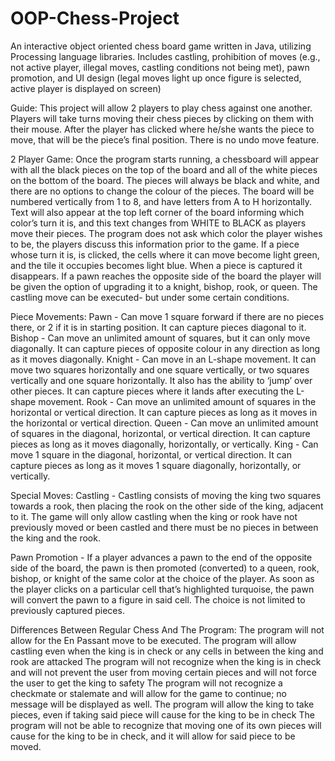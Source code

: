 # OOP-Chess-Project
An interactive object oriented chess board game written in Java, utilizing Processing language libraries. 
Includes castling, prohibition of moves (e.g., not active player, illegal moves, castling conditions not being met), pawn promotion, and UI design (legal moves light up once figure is selected, active player is displayed on screen)

Guide:
This project will allow 2 players to play chess against one another. Players will take turns moving their chess pieces by clicking on them with their mouse. After the player has clicked where he/she wants the piece to move, that will be the piece’s final position. There is no undo move feature.


2 Player Game:
Once the program starts running, a chessboard will appear with all the black pieces on the top of the board and all of the white pieces on the bottom of the board. The pieces will always be black and white, and there are no options to change the colour of the pieces. The board will be numbered vertically from 1 to 8, and have letters from A to H horizontally. Text will also appear at the top left corner of the board informing which color’s turn it is, and this text changes from WHITE to BLACK as players move their pieces. The program does not ask which color the player wishes to be, the players discuss this information prior to the game. If a piece whose turn it is, is clicked, the cells where it can move become light green, and the tile it occupies becomes light blue. When a piece is captured it disappears. If a pawn reaches the opposite side of the board the player will be given the option of upgrading it to a knight, bishop, rook, or queen. The castling move can be executed- but under some certain conditions.

Piece Movements:
Pawn - Can move 1 square forward if there are no pieces there, or 2 if it is in starting position. It can capture pieces diagonal to it. 
Bishop - Can move an unlimited amount of squares, but it can only move diagonally. It can capture pieces of opposite colour in any direction as long as it moves diagonally.
Knight - Can move in an L-shape movement. It can move two squares horizontally and one square vertically, or two squares vertically and one square horizontally. It also has the ability to ‘jump’ over other pieces. It can capture pieces where it lands after executing the L-shape movement.
Rook - Can move an unlimited amount of squares in the horizontal or vertical direction. It can capture pieces as long as it moves in the horizontal or vertical direction.
Queen - Can move an unlimited amount of squares in the diagonal, horizontal, or vertical direction. It can capture pieces as long as it moves diagonally, horizontally, or vertically.
King - Can move 1 square in the diagonal, horizontal, or vertical direction. It can capture pieces as long as it moves 1 square diagonally, horizontally, or vertically. 

Special Moves:
Castling - Castling consists of moving the king two squares towards a rook, then placing the rook on the other side of the king, adjacent to it. The game will only allow castling when the king or rook have not previously moved or been castled and there must be no pieces in between the king and the rook.

Pawn Promotion - If a player advances a pawn to the end of the opposite side of the board, the pawn is then promoted (converted) to a queen, rook, bishop, or knight of the same color at the choice of the player. As soon as the player clicks on a particular cell that’s highlighted turquoise, the pawn will convert the pawn to a figure in said cell. The choice is not limited to previously captured pieces. 

Differences Between Regular Chess And The Program:
The program will not allow for the En Passant move to be executed.
The program will allow castling even when the king is in check or any cells in between the king and rook are attacked
The program will not recognize when the king is in check and will not prevent the user from moving certain pieces and will not force the user to get the king to safety
The program will not recognize a checkmate or stalemate and will allow for the game to continue; no message will be displayed as well.
The program will allow the king to take pieces, even if taking said piece will cause for the king to be in check
The program will not be able to recognize that moving one of its own pieces will cause for the king to be in check, and it will allow for said piece to be moved. 



